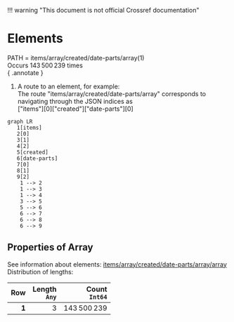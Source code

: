 !!! warning "This document is not official Crossref documentation"
# Elements
PATH = items/array/created/date-parts/array(1)  
Occurs 143 500 239 times  
{ .annotate }

1. A route to an element, for example:  
   The route "items/array/created/date-parts/array" corresponds to navigating through the JSON indices as  
   ["items"][0]["created"]["date-parts"][0]  

```mermaid
graph LR
   1[items]
   2[0]
   3[1]
   4[2]
   5[created]
   6[date-parts]
   7[0]
   8[1]
   9[2]
    1 --> 2
    1 --> 3
    1 --> 4
    3 --> 5
    5 --> 6
    6 --> 7
    6 --> 8
    6 --> 9
```


## Properties of Array
See information about elements: [items/array/created/date-parts/array/array](array/index.md)  
Distribution of lengths:  

| **Row** | **Length**<br>`Any` | **Count**<br>`Int64` |
|--------:|--------------------:|---------------------:|
| **1**   | 3                   | 143 500 239          |

